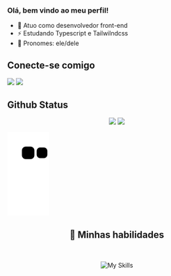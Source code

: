 ### Olá, bem vindo ao meu perfil! 

- 🔗 Atuo como desenvolvedor front-end
- ⚡ Estudando Typescript e Tailwilndcss
- 👐 Pronomes: ele/dele


## Conecte-se comigo
<a href="https://www.linkedin.com/in/gabriel-albertin-19baa0206/4"><img src="https://img.shields.io/badge/LinkedIn-0077B5?style=for-the-badge&logo=linkedin&logoColor=white"></a>
<a href="mailto:gabriel.albertin26@hotmail.com"><img src="https://img.shields.io/badge/Microsoft_Outlook-0078D4?style=for-the-badge&logo=microsoft-outlook&logoColor=white"></a>

## Github Status
<div align="center">
<img height="170em" src="https://github-readme-stats.vercel.app/api?username=GabrielAlbertin&show_icons=true&theme=transparent"/>
<img height="170em" src="https://github-readme-stats.vercel.app/api/top-langs/?username=GabrielAlbertin&layout=compact&theme=transparent"/>
</div>

![Snake animation](https://github.com/GabrielAlbertin/GabrielAlbertin/blob/output/github-contribution-grid-snake.svg)

<div align="center">

## 🤹 Minhas habilidades

<br>

![My Skills](https://skills.thijs.gg/icons?i=js,ts,html,css,nextjs,react,tailwind)

